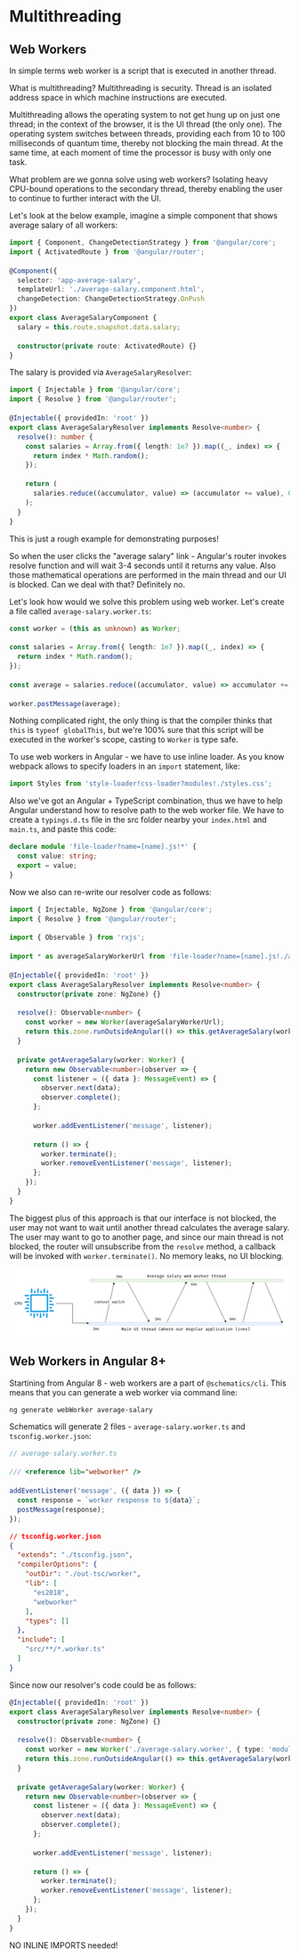 # Multithreading

## Web Workers

In simple terms web worker is a script that is executed in another thread.

What is multithreading? Multithreading is security. Thread is an isolated address space in which machine instructions are executed.

Multithreading allows the operating system to not get hung up on just one thread; in the context of the browser, it is the UI thread (the only one). The operating system switches between threads, providing each from 10 to 100 milliseconds of quantum time, thereby not blocking the main thread. At the same time, at each moment of time the processor is busy with only one task.

What problem are we gonna solve using web workers? Isolating heavy CPU-bound operations to the secondary thread, thereby enabling the user to continue to further interact with the UI.

Let's look at the below example, imagine a simple component that shows average salary of all workers:

```typescript
import { Component, ChangeDetectionStrategy } from '@angular/core';
import { ActivatedRoute } from '@angular/router';
 
@Component({
  selector: 'app-average-salary',
  templateUrl: './average-salary.component.html',
  changeDetection: ChangeDetectionStrategy.OnPush
})
export class AverageSalaryComponent {
  salary = this.route.snapshot.data.salary;
 
  constructor(private route: ActivatedRoute) {}
}
```

The salary is provided via `AverageSalaryResolver`:

```typescript
import { Injectable } from '@angular/core';
import { Resolve } from '@angular/router';

@Injectable({ providedIn: 'root' })
export class AverageSalaryResolver implements Resolve<number> {
  resolve(): number {
    const salaries = Array.from({ length: 1e7 }).map((_, index) => {
      return index * Math.random();
    });

    return (
      salaries.reduce((accumulator, value) => (accumulator += value), 0) / salaries.length
    );
  }
}
```

This is just a rough example for demonstrating purposes!

So when the user clicks the "average salary" link - Angular's router invokes resolve function and will wait 3-4 seconds until it returns any value. Also those mathematical operations are performed in the main thread and our UI is blocked. Can we deal with that? Definitely no.

Let's look how would we solve this problem using web worker. Let's create a file called `average-salary.worker.ts`:

```typescript
const worker = (this as unknown) as Worker;
 
const salaries = Array.from({ length: 1e7 }).map((_, index) => {
  return index * Math.random();
});
 
const average = salaries.reduce((accumulator, value) => accumulator += value, 0) / salaries.length;
 
worker.postMessage(average);
```

Nothing complicated right, the only thing is that the compiler thinks that `this` is `typeof globalThis`, but we're 100% sure that this script will be executed in the worker's scope, casting to `Worker` is type safe.

To use web workers in Angular - we have to use inline loader. As you know webpack allows to specify loaders in an `import` statement, like:

```typescript
import Styles from 'style-loader!css-loader?modules!./styles.css';
```

Also we've got an Angular + TypeScript combination, thus we have to help Angular understand how to resolve path to the web worker file. We have to create a `typings.d.ts` file in the src folder nearby your `index.html` and `main.ts`, and paste this code:

```typescript
declare module 'file-loader?name=[name].js!*' {
  const value: string;
  export = value;
}
```

Now we also can re-write our resolver code as follows:

```typescript
import { Injectable, NgZone } from '@angular/core';
import { Resolve } from '@angular/router';

import { Observable } from 'rxjs';

import * as averageSalaryWorkerUrl from 'file-loader?name=[name].js!./average-salary.worker';

@Injectable({ providedIn: 'root' })
export class AverageSalaryResolver implements Resolve<number> {
  constructor(private zone: NgZone) {}

  resolve(): Observable<number> {
    const worker = new Worker(averageSalaryWorkerUrl);
    return this.zone.runOutsideAngular(() => this.getAverageSalary(worker));
  }

  private getAverageSalary(worker: Worker) {
    return new Observable<number>(observer => {
      const listener = ({ data }: MessageEvent) => {
        observer.next(data);
        observer.complete();
      };

      worker.addEventListener('message', listener);

      return () => {
        worker.terminate();
        worker.removeEventListener('message', listener);
      };
    });
  }
}
```

The biggest plus of this approach is that our interface is not blocked, the user may not want to wait until another thread calculates the average salary. The user may want to go to another page, and since our main thread is not blocked, the router will unsubscribe from the `resolve` method, a callback will be invoked with `worker.terminate()`. No memory leaks, no UI blocking.

![Multithreading](assets/multithreading.png)

## Web Workers in Angular 8+

Startining from Angular 8 - web workers are a part of `@schematics/cli`. This means that you can generate a web worker via command line:

```console
ng generate webWorker average-salary
```

Schematics will generate 2 files - `average-salary.worker.ts` and `tsconfig.worker.json`:

```typescript
// average-salary.worker.ts

/// <reference lib="webworker" />

addEventListener('message', ({ data }) => {
  const response = `worker response to ${data}`;
  postMessage(response);
});
```

```json
// tsconfig.worker.json
{
  "extends": "./tsconfig.json",
  "compilerOptions": {
    "outDir": "./out-tsc/worker",
    "lib": [
      "es2018",
      "webworker"
    ],
    "types": []
  },
  "include": [
    "src/**/*.worker.ts"
  ]
}
```

Since now our resolver's code could be as follows:

```typescript
@Injectable({ providedIn: 'root' })
export class AverageSalaryResolver implements Resolve<number> {
  constructor(private zone: NgZone) {}

  resolve(): Observable<number> {
    const worker = new Worker('./average-salary.worker', { type: 'module' });
    return this.zone.runOutsideAngular(() => this.getAverageSalary(worker));
  }

  private getAverageSalary(worker: Worker) {
    return new Observable<number>(observer => {
      const listener = ({ data }: MessageEvent) => {
        observer.next(data);
        observer.complete();
      };

      worker.addEventListener('message', listener);

      return () => {
        worker.terminate();
        worker.removeEventListener('message', listener);
      };
    });
  }
}
```

NO INLINE IMPORTS needed!

